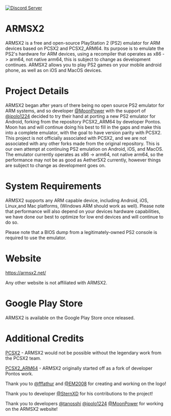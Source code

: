 
[![Discord Server](https://img.shields.io/discord/309643527816609793?color=%235CA8FA&label=ARMSX2%20Discord&logo=discord&logoColor=white)](https://discord.gg/KwAChKDctz)

# ARMSX2

ARMSX2 is a free and open-source PlayStation 2 (PS2) emulator for ARM devices based on PCSX2 and PCSX2_ARM64. Its purpose is to emulate the PS2's hardware for ARM devices, using a recompiler that operates as x86 -> arm64, not native arm64, this is subject to change as development continues. ARMSX2 allows you to play PS2 games on your mobile android phone, as well as on iOS and MacOS devices.

# Project Details

ARMSX2 began after years of there being no open source PS2 emulator for ARM systems, and so developer [@MoonPower](https://github.com/momo-AUX1) with the support of [@jpolo1224](https://github.com/jpolo1224) decided to try their hand at porting a new PS2 emulator for Android, forking from the repository PCSX2_ARM64 by developer Pontos. Moon has and will continue doing his best to fill in the gaps and make this into a complete emulator, with the goal to have version parity with PCSX2. This project is not officially associated with PCSX2, and we are not associated with any other forks made from the original repository. This is our own attempt at continuing PS2 emulation on Android, iOS, and MacOS. The emulator currently operates as x86 -> arm64, not native arm64, so the performance may not be as good as AetherSX2 currently, however things are subject to change as development goes on.

# System Requirements

ARMSX2 supports any ARM capable device, including Android, iOS, Linux,and Mac platforms, (Windows ARM should work as well). Please note that performance will also depend on your devices hardware capabilities, we have done our best to optimize for low end devices and will continue to do so.

Please note that a BIOS dump from a legitimately-owned PS2 console is required to use the emulator.

# Website 
https://armsx2.net/

Any other website is not affiliated with ARMSX2. 

# Google Play Store
ARMSX2 is available on the Google Play Store once released. 

# Additional Credits 
[PCSX2](https://github.com/PCSX2/pcsx2) - ARMSX2 would not be possible without the legendary work from the PCSX2 team. 

[PCSX2_ARM64](https://github.com/pontos2024/PCSX2_ARM64) - ARMSX2 originally started off as a fork of developer Pontos work. 

Thank you to [@fffathur](https://github.com/fffathur) and [@EM2008](https://github.com/EM20080) for creating and working on the logo! 

Thank you to developer [@SternXD](https://github.com/SternXD) for his contributions to the project!

Thank you to developers [@tanosshi](https://github.com/tanosshi) [@jpolo1224](https://github.com/jpolo1224) [@MoonPower](https://github.com/momo-AUX1) for working on the ARMSX2 website!



